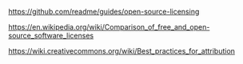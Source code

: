 
https://github.com/readme/guides/open-source-licensing

https://en.wikipedia.org/wiki/Comparison_of_free_and_open-source_software_licenses

https://wiki.creativecommons.org/wiki/Best_practices_for_attribution